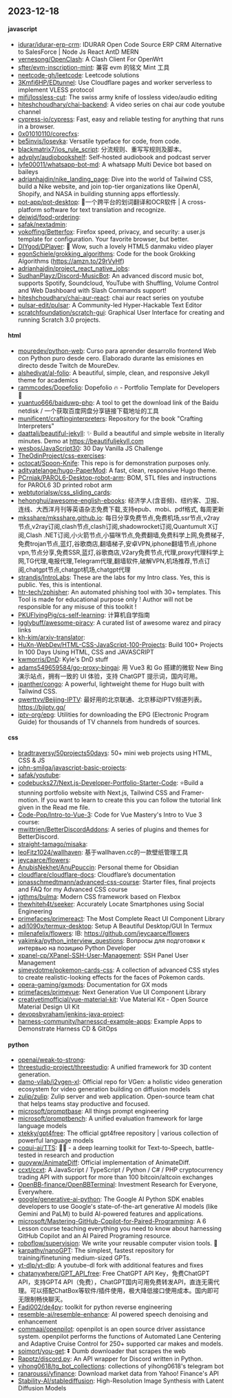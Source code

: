 ## 2023-12-18

#### javascript
* [idurar/idurar-erp-crm](https://github.com/idurar/idurar-erp-crm): IDURAR Open Code Source ERP CRM Alternative to SalesForce | Node Js React AntD MERN
* [vernesong/OpenClash](https://github.com/vernesong/OpenClash): A Clash Client For OpenWrt
* [sfter/evm-inscription-mint](https://github.com/sfter/evm-inscription-mint): 兼容 evm 的铭文 Mint 工具
* [neetcode-gh/leetcode](https://github.com/neetcode-gh/leetcode): Leetcode solutions
* [3Kmfi6HP/EDtunnel](https://github.com/3Kmfi6HP/EDtunnel): Use Cloudflare pages and worker serverless to implement VLESS protocol
* [mifi/lossless-cut](https://github.com/mifi/lossless-cut): The swiss army knife of lossless video/audio editing
* [hiteshchoudhary/chai-backend](https://github.com/hiteshchoudhary/chai-backend): A video series on chai aur code youtube channel
* [cypress-io/cypress](https://github.com/cypress-io/cypress): Fast, easy and reliable testing for anything that runs in a browser.
* [0x01010110/corecfxs](https://github.com/0x01010110/corecfxs): 
* [be5invis/Iosevka](https://github.com/be5invis/Iosevka): Versatile typeface for code, from code.
* [blackmatrix7/ios_rule_script](https://github.com/blackmatrix7/ios_rule_script): 分流规则、重写写规则及脚本。
* [advplyr/audiobookshelf](https://github.com/advplyr/audiobookshelf): Self-hosted audiobook and podcast server
* [lyfe00011/whatsapp-bot-md](https://github.com/lyfe00011/whatsapp-bot-md): A whatsapp Multi Device bot based on baileys
* [adrianhajdin/nike_landing_page](https://github.com/adrianhajdin/nike_landing_page): Dive into the world of Tailwind CSS, build a Nike website, and join top-tier organizations like OpenAI, Shopify, and NASA in building stunning apps effortlessly.
* [pot-app/pot-desktop](https://github.com/pot-app/pot-desktop): 🌈一个跨平台的划词翻译和OCR软件 | A cross-platform software for text translation and recognize.
* [dejwid/food-ordering](https://github.com/dejwid/food-ordering): 
* [safak/nextadmin](https://github.com/safak/nextadmin): 
* [yokoffing/Betterfox](https://github.com/yokoffing/Betterfox): Firefox speed, privacy, and security: a user.js template for configuration. Your favorite browser, but better.
* [DIYgod/DPlayer](https://github.com/DIYgod/DPlayer): 🍭 Wow, such a lovely HTML5 danmaku video player
* [egonSchiele/grokking_algorithms](https://github.com/egonSchiele/grokking_algorithms): Code for the book Grokking Algorithms (https://amzn.to/29rVyHf)
* [adrianhajdin/project_react_native_jobs](https://github.com/adrianhajdin/project_react_native_jobs): 
* [SudhanPlayz/Discord-MusicBot](https://github.com/SudhanPlayz/Discord-MusicBot): An advanced discord music bot, supports Spotify, Soundcloud, YouTube with Shuffling, Volume Control and Web Dashboard with Slash Commands support!
* [hiteshchoudhary/chai-aur-react](https://github.com/hiteshchoudhary/chai-aur-react): chai aur react series on youtube
* [pulsar-edit/pulsar](https://github.com/pulsar-edit/pulsar): A Community-led Hyper-Hackable Text Editor
* [scratchfoundation/scratch-gui](https://github.com/scratchfoundation/scratch-gui): Graphical User Interface for creating and running Scratch 3.0 projects.

#### html
* [mouredev/python-web](https://github.com/mouredev/python-web): Curso para aprender desarrollo frontend Web con Python puro desde cero. Elaborado durante las emisiones en directo desde Twitch de MoureDev.
* [alshedivat/al-folio](https://github.com/alshedivat/al-folio): A beautiful, simple, clean, and responsive Jekyll theme for academics
* [rammcodes/Dopefolio](https://github.com/rammcodes/Dopefolio): Dopefolio 🔥 - Portfolio Template for Developers 🚀
* [yuantuo666/baiduwp-php](https://github.com/yuantuo666/baiduwp-php): A tool to get the download link of the Baidu netdisk / 一个获取百度网盘分享链接下载地址的工具
* [munificent/craftinginterpreters](https://github.com/munificent/craftinginterpreters): Repository for the book "Crafting Interpreters"
* [daattali/beautiful-jekyll](https://github.com/daattali/beautiful-jekyll): ✨ Build a beautiful and simple website in literally minutes. Demo at https://beautifuljekyll.com
* [wesbos/JavaScript30](https://github.com/wesbos/JavaScript30): 30 Day Vanilla JS Challenge
* [TheOdinProject/css-exercises](https://github.com/TheOdinProject/css-exercises): 
* [octocat/Spoon-Knife](https://github.com/octocat/Spoon-Knife): This repo is for demonstration purposes only.
* [adityatelange/hugo-PaperMod](https://github.com/adityatelange/hugo-PaperMod): A fast, clean, responsive Hugo theme.
* [PCrnjak/PAROL6-Desktop-robot-arm](https://github.com/PCrnjak/PAROL6-Desktop-robot-arm): BOM, STL files and instructions for PAROL6 3D printed robot arm
* [webtutorialsw/css_sliding_cards](https://github.com/webtutorialsw/css_sliding_cards): 
* [hehonghui/awesome-english-ebooks](https://github.com/hehonghui/awesome-english-ebooks): 经济学人(含音频)、纽约客、卫报、连线、大西洋月刊等英语杂志免费下载,支持epub、mobi、pdf格式, 每周更新
* [mksshare/mksshare.github.io](https://github.com/mksshare/mksshare.github.io): 每日分享免费节点,免费机场,ssr节点,v2ray节点,v2ray订阅,clash节点,clash订阅,shadowrocket订阅,Quantumult X订阅,Clash .NET订阅,小火箭节点,小猫咪节点,免费翻墙,免费科学上网,免费梯子,免费trojan节点,蓝灯,谷歌商店,翻墙梯子,安卓VPN,iphone翻墙节点,iphone vpn,节点分享,免费SSR,蓝灯,谷歌商店,V2ary免费节点,代理,proxy代理科学上网,TG代理,电报代理,Telegram代理,翻墙软件,破解VPN,机场推荐,节点订阅,chatgpt节点,chatgpt机场,chatgpt代理
* [strandjs/IntroLabs](https://github.com/strandjs/IntroLabs): These are the labs for my Intro class. Yes, this is public. Yes, this is intentional.
* [htr-tech/zphisher](https://github.com/htr-tech/zphisher): An automated phishing tool with 30+ templates. This Tool is made for educational purpose only ! Author will not be responsible for any misuse of this toolkit !
* [PKUFlyingPig/cs-self-learning](https://github.com/PKUFlyingPig/cs-self-learning): 计算机自学指南
* [Igglybuff/awesome-piracy](https://github.com/Igglybuff/awesome-piracy): A curated list of awesome warez and piracy links
* [kh-kim/arxiv-translator](https://github.com/kh-kim/arxiv-translator): 
* [HuXn-WebDev/HTML-CSS-JavaScript-100-Projects](https://github.com/HuXn-WebDev/HTML-CSS-JavaScript-100-Projects): Build 100+ Projects In 100 Days Using HTML, CSS and JAVASCRIPT
* [kwmorris/DnD](https://github.com/kwmorris/DnD): Kyle's DnD stuff
* [adams549659584/go-proxy-bingai](https://github.com/adams549659584/go-proxy-bingai): 用 Vue3 和 Go 搭建的微软 New Bing 演示站点，拥有一致的 UI 体验，支持 ChatGPT 提示词，国内可用。
* [jpanther/congo](https://github.com/jpanther/congo): A powerful, lightweight theme for Hugo built with Tailwind CSS.
* [qwerttvv/Beijing-IPTV](https://github.com/qwerttvv/Beijing-IPTV): 最好用的北京联通、北京移动IPTV频道列表。https://bjiptv.gq/
* [iptv-org/epg](https://github.com/iptv-org/epg): Utilities for downloading the EPG (Electronic Program Guide) for thousands of TV channels from hundreds of sources.

#### css
* [bradtraversy/50projects50days](https://github.com/bradtraversy/50projects50days): 50+ mini web projects using HTML, CSS & JS
* [john-smilga/javascript-basic-projects](https://github.com/john-smilga/javascript-basic-projects): 
* [safak/youtube](https://github.com/safak/youtube): 
* [codebucks27/Next.js-Developer-Portfolio-Starter-Code](https://github.com/codebucks27/Next.js-Developer-Portfolio-Starter-Code): ⭐Build a stunning portfolio website with Next.js, Tailwind CSS and Framer-motion. If you want to learn to create this you can follow the tutorial link given in the Read me file.
* [Code-Pop/Intro-to-Vue-3](https://github.com/Code-Pop/Intro-to-Vue-3): Code for Vue Mastery's Intro to Vue 3 course:
* [mwittrien/BetterDiscordAddons](https://github.com/mwittrien/BetterDiscordAddons): A series of plugins and themes for BetterDiscord.
* [straight-tamago/misaka](https://github.com/straight-tamago/misaka): 
* [leoFitz1024/wallhaven](https://github.com/leoFitz1024/wallhaven): 基于wallhaven.cc的一款壁纸管理工具
* [jeycaarce/flowers](https://github.com/jeycaarce/flowers): 
* [AnubisNekhet/AnuPpuccin](https://github.com/AnubisNekhet/AnuPpuccin): Personal theme for Obsidian
* [cloudflare/cloudflare-docs](https://github.com/cloudflare/cloudflare-docs): Cloudflare’s documentation
* [jonasschmedtmann/advanced-css-course](https://github.com/jonasschmedtmann/advanced-css-course): Starter files, final projects and FAQ for my Advanced CSS course
* [jgthms/bulma](https://github.com/jgthms/bulma): Modern CSS framework based on Flexbox
* [thewhiteh4t/seeker](https://github.com/thewhiteh4t/seeker): Accurately Locate Smartphones using Social Engineering
* [primefaces/primereact](https://github.com/primefaces/primereact): The Most Complete React UI Component Library
* [adi1090x/termux-desktop](https://github.com/adi1090x/termux-desktop): Setup A Beautiful Desktop/GUI In Termux
* [milenafelix/flowers](https://github.com/milenafelix/flowers): IB: https://github.com/jeycaarce/flowers
* [yakimka/python_interview_questions](https://github.com/yakimka/python_interview_questions): Вопросы для подготовки к интервью на позицию Python Developer
* [xpanel-cp/XPanel-SSH-User-Management](https://github.com/xpanel-cp/XPanel-SSH-User-Management): SSH Panel User Management
* [simeydotme/pokemon-cards-css](https://github.com/simeydotme/pokemon-cards-css): A collection of advanced CSS styles to create realistic-looking effects for the faces of Pokemon cards.
* [opera-gaming/gxmods](https://github.com/opera-gaming/gxmods): Documentation for GX mods
* [primefaces/primevue](https://github.com/primefaces/primevue): Next Generation Vue UI Component Library
* [creativetimofficial/vue-material-kit](https://github.com/creativetimofficial/vue-material-kit): Vue Material Kit - Open Source Material Design UI Kit
* [devopsbyraham/jenkins-java-project](https://github.com/devopsbyraham/jenkins-java-project): 
* [harness-community/harnesscd-example-apps](https://github.com/harness-community/harnesscd-example-apps): Example Apps to Demonstrate Harness CD & GitOps

#### python
* [openai/weak-to-strong](https://github.com/openai/weak-to-strong): 
* [threestudio-project/threestudio](https://github.com/threestudio-project/threestudio): A unified framework for 3D content generation.
* [damo-vilab/i2vgen-xl](https://github.com/damo-vilab/i2vgen-xl): Official repo for VGen: a holistic video generation ecosystem for video generation building on diffusion models
* [zulip/zulip](https://github.com/zulip/zulip): Zulip server and web application. Open-source team chat that helps teams stay productive and focused.
* [microsoft/promptbase](https://github.com/microsoft/promptbase): All things prompt engineering
* [microsoft/promptbench](https://github.com/microsoft/promptbench): A unified evaluation framework for large language models
* [xtekky/gpt4free](https://github.com/xtekky/gpt4free): The official gpt4free repository | various collection of powerful language models
* [coqui-ai/TTS](https://github.com/coqui-ai/TTS): 🐸💬 - a deep learning toolkit for Text-to-Speech, battle-tested in research and production
* [guoyww/AnimateDiff](https://github.com/guoyww/AnimateDiff): Official implementation of AnimateDiff.
* [ccxt/ccxt](https://github.com/ccxt/ccxt): A JavaScript / TypeScript / Python / C# / PHP cryptocurrency trading API with support for more than 100 bitcoin/altcoin exchanges
* [OpenBB-finance/OpenBBTerminal](https://github.com/OpenBB-finance/OpenBBTerminal): Investment Research for Everyone, Everywhere.
* [google/generative-ai-python](https://github.com/google/generative-ai-python): The Google AI Python SDK enables developers to use Google's state-of-the-art generative AI models (like Gemini and PaLM) to build AI-powered features and applications.
* [microsoft/Mastering-GitHub-Copilot-for-Paired-Programming](https://github.com/microsoft/Mastering-GitHub-Copilot-for-Paired-Programming): A 6 Lesson course teaching everything you need to know about harnessing GitHub Copilot and an AI Paired Programing resource.
* [roboflow/supervision](https://github.com/roboflow/supervision): We write your reusable computer vision tools. 💜
* [karpathy/nanoGPT](https://github.com/karpathy/nanoGPT): The simplest, fastest repository for training/finetuning medium-sized GPTs.
* [yt-dlp/yt-dlp](https://github.com/yt-dlp/yt-dlp): A youtube-dl fork with additional features and fixes
* [chatanywhere/GPT_API_free](https://github.com/chatanywhere/GPT_API_free): Free ChatGPT API Key，免费ChatGPT API，支持GPT4 API（免费），ChatGPT国内可用免费转发API，直连无需代理。可以搭配ChatBox等软件/插件使用，极大降低接口使用成本。国内即可无限制畅快聊天。
* [Fadi002/de4py](https://github.com/Fadi002/de4py): toolkit for python reverse engineering
* [resemble-ai/resemble-enhance](https://github.com/resemble-ai/resemble-enhance): AI powered speech denoising and enhancement
* [commaai/openpilot](https://github.com/commaai/openpilot): openpilot is an open source driver assistance system. openpilot performs the functions of Automated Lane Centering and Adaptive Cruise Control for 250+ supported car makes and models.
* [soimort/you-get](https://github.com/soimort/you-get): ⏬ Dumb downloader that scrapes the web
* [Rapptz/discord.py](https://github.com/Rapptz/discord.py): An API wrapper for Discord written in Python.
* [yihong0618/tg_bot_collections](https://github.com/yihong0618/tg_bot_collections): collections of yihong0618's telegram bot
* [ranaroussi/yfinance](https://github.com/ranaroussi/yfinance): Download market data from Yahoo! Finance's API
* [Stability-AI/stablediffusion](https://github.com/Stability-AI/stablediffusion): High-Resolution Image Synthesis with Latent Diffusion Models
